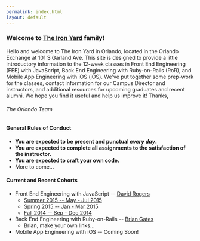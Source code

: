 ```yaml
---
permalink: index.html
layout: default
---
```

### Welcome to [The Iron Yard](http://theironyard.com) family!

Hello and welcome to The Iron Yard in Orlando, located in the Orlando Exchange at 101 S Garland Ave. This site is designed to provide a little introductory information to the 12-week classes in Front End Engineering (FEE) with JavaScript, Back End Engineering with Ruby-on-Rails (RoR), and Mobile App Engineering with iOS (iOS). We've put together some prep-work for the classes, contact information for our Campus Director and instructors, and additional resources for upcoming graduates and recent alumni. We hope you find it useful and help us improve it! Thanks,

###### The Orlando Team

#### General Rules of Conduct

* **You are expected to be present and punctual _every day_.**
* **You are expected to complete all assignments to the satisfaction of the instructor.**
* **You are expected to craft your own code.**
* More to come...

#### Current and Recent Cohorts

* Front End Engineering with JavaScript -- [David Rogers](http://github.com/al-the-x)
    * [Summer 2015 -- May - Jul 2015](http://github.com/theironyard--orlando/2015--SUMMER--FEE)
    * [Spring 2015 -- Jan - Mar 2015](http://github.com/theironyard--orlando/fee--2015--spring)
    * [Fall 2014 -- Sep - Dec 2014](http://github.com/theironyard--orlando/fee--2014--fall)
* Back End Engineering with Ruby-on-Rails -- [Brian Gates](http://github.com/bgates)
    * Brian, make your own links...
* Mobile App Engineering with iOS -- Coming Soon!
